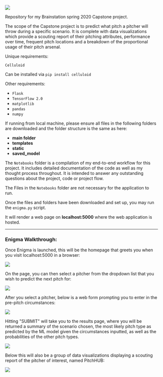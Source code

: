 <img src = "https://puu.sh/G4cPn/3cf1822825.png">

Repository for my Brainstation spring 2020 Capstone project.

The scope of the Capstone project is to predict what pitch a pitcher will throw during a specific scenario. It is complete with data visualizations which provide a scouting report of their pitching attributes, performance over time, frequent pitch locations and a breakdown of the proportional usage of their pitch arsenal.

Unique requirements:

`Celluloid`

Can be installed via `pip install celluloid`

Other requirements:

- `Flask`
- `TensorFlow 2.0`
- `matplotlib`
- `pandas`
- `numpy `

If running from local machine, please ensure all files in the following folders are downloaded and the folder structure is the same as here:

- **main folder**
- **templates**
- **static**
- **saved_model**

The `Notebooks` folder is a compilation of my end-to-end workflow for this project. It includes detailed documentation of the code as well as my thought process throughout. It is intended to answer any outstanding questions about the project, code or project flow.

The Files in the `Notebooks` folder are not necessary for the application to run.


Once the files and folders have been downloaded and set up, you may run the `enigma.py` script.

It will render a web page on **localhost:5000** where the web application is hosted.

***

### Enigma Walkthrough:

Once Enigma is launched, this will be the homepage that greets you when you visit localhost:5000 in a browser:

<img src = "https://puu.sh/G4cPn/3cf1822825.png">

On the page, you can then select a pitcher from the dropdown list that you wish to predict the next pitch for:

<img src = "https://puu.sh/G4cVs/bdb9e37204.png">

After you select a pitcher, below is a web form prompting you to enter in the pre-pitch circumstances:

<img src = "https://puu.sh/G4cZt/0c8d6eb20e.png">

Hitting "SUBMIT" will take you to the results page, where you will be returned a summary of the scenario chosen, the most likely pitch type as predicted by the ML model given the circumstances inputted, as well as the probabilities of the other pitch types.

<img src = "https://puu.sh/G4d0D/122a332576.png">

Below this will also be a group of data visualizations displaying a scouting report of the pitcher of interest, named PitchHUB:

<img src = "https://puu.sh/G4d2Z/629d2e2dd1.gif">
